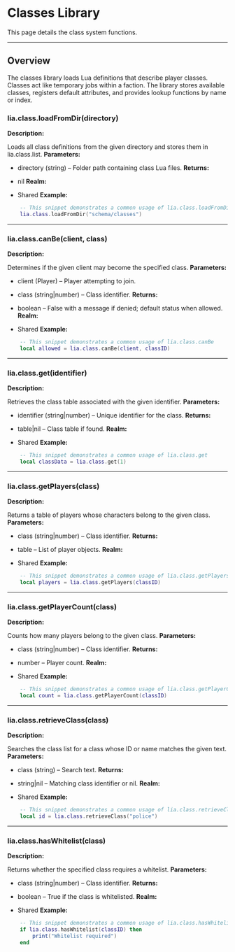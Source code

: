 # Classes Library

This page details the class system functions.

---

## Overview

The classes library loads Lua definitions that describe player classes. Classes act like temporary jobs within a faction. The library stores available classes, registers default attributes, and provides lookup functions by name or index.

### lia.class.loadFromDir(directory)

    
**Description:**

Loads all class definitions from the given directory and stores them in lia.class.list.
**Parameters:**

* directory (string) – Folder path containing class Lua files.
**Returns:**

* nil
**Realm:**

* Shared
**Example:**

```lua
    -- This snippet demonstrates a common usage of lia.class.loadFromDir
    lia.class.loadFromDir("schema/classes")
```

---


### lia.class.canBe(client, class)

    
**Description:**

Determines if the given client may become the specified class.
**Parameters:**

* client (Player) – Player attempting to join.
* class (string|number) – Class identifier.
**Returns:**

* boolean – False with a message if denied; default status when allowed.
**Realm:**

* Shared
**Example:**

```lua
    -- This snippet demonstrates a common usage of lia.class.canBe
    local allowed = lia.class.canBe(client, classID)
```

---


### lia.class.get(identifier)

    
**Description:**

Retrieves the class table associated with the given identifier.
**Parameters:**

* identifier (string|number) – Unique identifier for the class.
**Returns:**

* table|nil – Class table if found.
**Realm:**

* Shared
**Example:**

```lua
    -- This snippet demonstrates a common usage of lia.class.get
    local classData = lia.class.get(1)
```

---


### lia.class.getPlayers(class)

    
**Description:**

Returns a table of players whose characters belong to the given class.
**Parameters:**

* class (string|number) – Class identifier.
**Returns:**

* table – List of player objects.
**Realm:**

* Shared
**Example:**

```lua
    -- This snippet demonstrates a common usage of lia.class.getPlayers
    local players = lia.class.getPlayers(classID)
```

---


### lia.class.getPlayerCount(class)

    
**Description:**

Counts how many players belong to the given class.
**Parameters:**

* class (string|number) – Class identifier.
**Returns:**

* number – Player count.
**Realm:**

* Shared
**Example:**

```lua
    -- This snippet demonstrates a common usage of lia.class.getPlayerCount
    local count = lia.class.getPlayerCount(classID)
```

---


### lia.class.retrieveClass(class)

    
**Description:**

Searches the class list for a class whose ID or name matches the given text.
**Parameters:**

* class (string) – Search text.
**Returns:**

* string|nil – Matching class identifier or nil.
**Realm:**

* Shared
**Example:**

```lua
    -- This snippet demonstrates a common usage of lia.class.retrieveClass
    local id = lia.class.retrieveClass("police")
```

---


### lia.class.hasWhitelist(class)

    
**Description:**

Returns whether the specified class requires a whitelist.
**Parameters:**

* class (string|number) – Class identifier.
**Returns:**

* boolean – True if the class is whitelisted.
**Realm:**

* Shared
**Example:**

```lua
    -- This snippet demonstrates a common usage of lia.class.hasWhitelist
    if lia.class.hasWhitelist(classID) then
        print("Whitelist required")
    end
```
